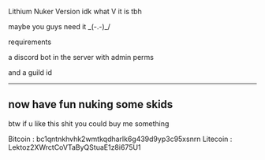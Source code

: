 Lithium Nuker Version idk what V it is tbh 

maybe you guys need it \_(-.-)_/

requirements

a discord bot in the server with admin perms 

and a guild id 


--------------------------------------------------------
now have fun nuking some skids 
--------------------------------------------------------

btw if u like this shit you could buy me something 





Bitcoin      :    bc1qntnkhvhk2wmtkqdharlk6g439d9yp3c95xsnrn
Litecoin     :    Lektoz2XWrctCoVTaByQStuaE1z8i675U1